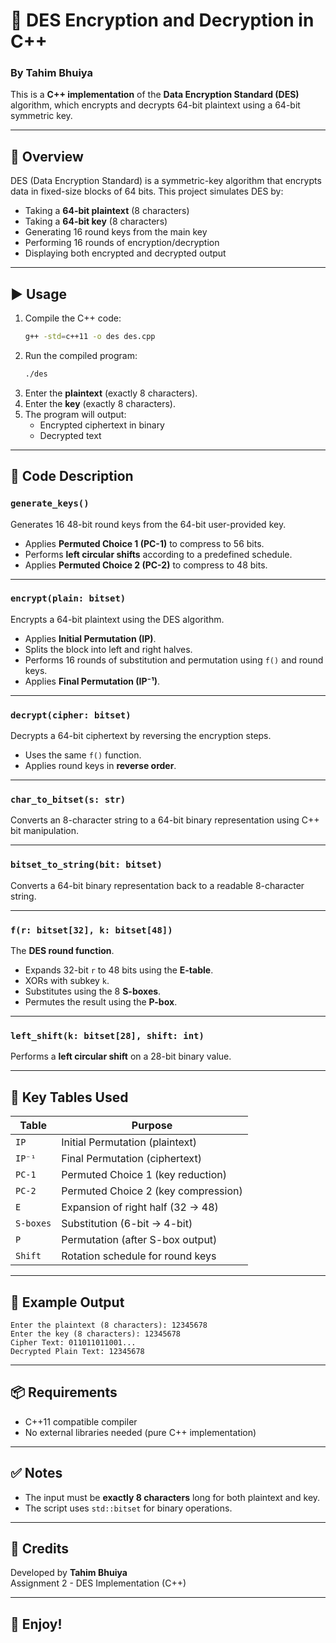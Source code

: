 # 🔐 DES Encryption and Decryption in C++

### By Tahim Bhuiya

This is a **C++ implementation** of the **Data Encryption Standard (DES)** algorithm, which encrypts and decrypts 64-bit plaintext using a 64-bit symmetric key.

---

## 📜 Overview

DES (Data Encryption Standard) is a symmetric-key algorithm that encrypts data in fixed-size blocks of 64 bits. This project simulates DES by:
- Taking a **64-bit plaintext** (8 characters)
- Taking a **64-bit key** (8 characters)
- Generating 16 round keys from the main key
- Performing 16 rounds of encryption/decryption
- Displaying both encrypted and decrypted output

---

## ▶️ Usage

1. Compile the C++ code:
   ```bash
   g++ -std=c++11 -o des des.cpp
   ```
2. Run the compiled program:
   ```bash
   ./des
   ```
3. Enter the **plaintext** (exactly 8 characters).
4. Enter the **key** (exactly 8 characters).
5. The program will output:
   - Encrypted ciphertext in binary
   - Decrypted text

---

## 🧠 Code Description

### `generate_keys()`
Generates 16 48-bit round keys from the 64-bit user-provided key.  
- Applies **Permuted Choice 1 (PC-1)** to compress to 56 bits.
- Performs **left circular shifts** according to a predefined schedule.
- Applies **Permuted Choice 2 (PC-2)** to compress to 48 bits.

---

### `encrypt(plain: bitset)`
Encrypts a 64-bit plaintext using the DES algorithm.  
- Applies **Initial Permutation (IP)**.
- Splits the block into left and right halves.
- Performs 16 rounds of substitution and permutation using `f()` and round keys.
- Applies **Final Permutation (IP⁻¹)**.

---

### `decrypt(cipher: bitset)`
Decrypts a 64-bit ciphertext by reversing the encryption steps.  
- Uses the same `f()` function.
- Applies round keys in **reverse order**.

---

### `char_to_bitset(s: str)`
Converts an 8-character string to a 64-bit binary representation using C++ bit manipulation.

---

### `bitset_to_string(bit: bitset)`
Converts a 64-bit binary representation back to a readable 8-character string.

---

### `f(r: bitset[32], k: bitset[48])`
The **DES round function**.  
- Expands 32-bit `r` to 48 bits using the **E-table**.
- XORs with subkey `k`.
- Substitutes using the 8 **S-boxes**.
- Permutes the result using the **P-box**.

---

### `left_shift(k: bitset[28], shift: int)`
Performs a **left circular shift** on a 28-bit binary value.

---

## 🧩 Key Tables Used

| Table      | Purpose                           |
|------------|------------------------------------|
| `IP`       | Initial Permutation (plaintext)    |
| `IP⁻¹`     | Final Permutation (ciphertext)     |
| `PC-1`     | Permuted Choice 1 (key reduction)  |
| `PC-2`     | Permuted Choice 2 (key compression)|
| `E`        | Expansion of right half (32 → 48)  |
| `S-boxes`  | Substitution (6-bit → 4-bit)       |
| `P`        | Permutation (after S-box output)   |
| `Shift`    | Rotation schedule for round keys   |

---

## 🧪 Example Output

```
Enter the plaintext (8 characters): 12345678
Enter the key (8 characters): 12345678
Cipher Text: 011011011001...
Decrypted Plain Text: 12345678
```

---

## 📦 Requirements
- C++11 compatible compiler
- No external libraries needed (pure C++ implementation)

---

## ✅ Notes
- The input must be **exactly 8 characters** long for both plaintext and key.
- The script uses `std::bitset` for binary operations.

---

## 📣 Credits
Developed by **Tahim Bhuiya**  
Assignment 2 - DES Implementation (C++)

---

## 🎉 Enjoy!